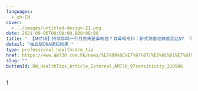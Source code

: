 ```yaml
---
languages:
  - zh-CN
cover:
  - ../images/untitled-design-21.png
date: 2021-09-06T00:00:00.000+08:00
title: " 【AM730】持续耳鸣一个月原来是鼻咽癌？耳鼻喉专科：新式筛查准确度高达97 「隐形患者」抽血验DNA速知结果"
detail: "抽血驗DNA速知結果 "
type: professional_healthcare_tip
href: https://www.am730.com.hk/news/%E7%99%8C%E7%97%87/%E6%8C%81%E7%BA%8C%E8%80%B3%E9%B3%B4%E4%B8%80%E5%80%8B%E6%9C%88%E5%8E%9F%E4%BE%86%E6%98%AF%E9%BC%BB%E5%92%BD%E7%99%8C%EF%BC%9F-%E8%80%B3%E9%BC%BB%E5%96%89%E5%B0%88%E7%A7%91%EF%BC%9A%E6%96%B0%E5%BC%8F%E7%AF%A9%E6%9F%A5%E6%BA%96%E7%A2%BA%E5%BA%A6%E9%AB%98%E9%81%9497-%E3%80%8C%E9%9A%B1%E5%BD%A2%E6%82%A3%E8%80%85%E3%80%8D%E6%8A%BD%E8%A1%80%E9%A9%97dna%E9%80%9F%E7%9F%A5%E7%B5%90%E6%9E%9C-279728
slug: ""
buttonId: RW_HealthTips_Article_External_AM730_97sensitivity_210906
---
```

1﻿